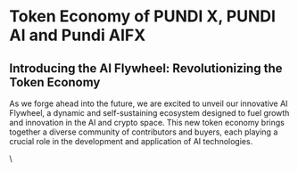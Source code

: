 # Token Economy of PUNDI X, PUNDI AI and Pundi AIFX

## Introducing the AI Flywheel: Revolutionizing the Token Economy

As we forge ahead into the future, we are excited to unveil our innovative AI Flywheel, a dynamic and self-sustaining ecosystem designed to fuel growth and innovation in the AI and crypto space. This new token economy brings together a diverse community of contributors and buyers, each playing a crucial role in the development and application of AI technologies.

\
